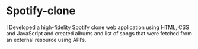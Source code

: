 # Spotify-clone

I Developed a high-fidelity Spotify clone web application using HTML, CSS and JavaScript and created albums and list of songs that were fetched from an external resource using API’s.
